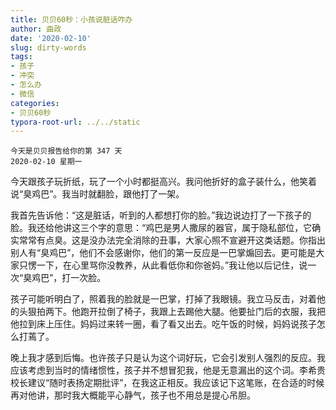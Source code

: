```yaml
---
title: 贝贝60秒：小孩说脏话咋办
author: 曲政
date: '2020-02-10'
slug: dirty-words
tags:
- 孩子
- 冲突
- 怎么办
- 微信
categories:
- 贝贝60秒
typora-root-url: ../../static
---
```

```
今天是贝贝报告给你的第 347 天   
2020-02-10 星期一 
```

今天跟孩子玩折纸，玩了一个小时都挺高兴。我问他折好的盒子装什么，他笑着说“臭鸡巴”。我当时就翻脸，跟他打了一架。

我首先告诉他：“这是脏话，听到的人都想打你的脸。”我边说边打了一下孩子的脸。我还给他讲这三个字的意思：“鸡巴是男人撒尿的器官，属于隐私部位，它确实常常有点臭。这是没办法完全消除的丑事，大家心照不宣避开这类话题。你指出别人有“臭鸡巴”，他们不会感谢你，他们的第一反应是一巴掌煽回去。更可能是大家只愣一下，在心里骂你没教养，从此看低你和你爸妈。”我让他以后记住，说一次“臭鸡巴”，打一次脸。

孩子可能听明白了，照着我的脸就是一巴掌，打掉了我眼镜。我立马反击，对着他的头狠拍两下。他跑开拉倒了椅子，我跟上去踢他大腿。他要扯门后的衣服，我把他拉到床上压住。妈妈过来转一圈，看了看又出去。吃午饭的时候，妈妈说孩子怎么打蔫了。

晚上我才感到后悔。也许孩子只是认为这个词好玩，它会引发别人强烈的反应。我应该考虑到当时的情绪惯性，孩子并不想冒犯我，他是无意漏出的这个词。李希贵校长建议“随时表扬定期批评”，在我这正相反。我应该记下这笔账，在合适的时候再对他讲，那时我大概能平心静气，孩子也不用总是提心吊胆。